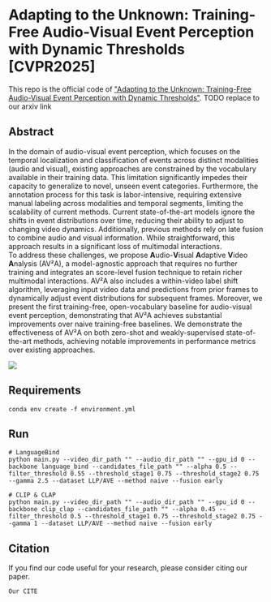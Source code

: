 # Adapting to the Unknown: Training-Free Audio-Visual Event Perception with Dynamic Thresholds [CVPR2025]
This repo is the official code of ["Adapting to the Unknown: Training-Free Audio-Visual Event Perception with Dynamic Thresholds"](https://arxiv.org/pdf/2404.03179.pdf). TODO replace to our arxiv link


## Abstract
In the domain of audio-visual event perception, which focuses on the temporal localization and classification of events across distinct modalities (audio and visual), existing approaches are constrained by the vocabulary available in their training data. This limitation significantly impedes their capacity to generalize to novel, unseen event categories. Furthermore, the annotation process for this task is labor-intensive, requiring extensive manual labeling across modalities and temporal segments, limiting the scalability of current methods. Current state-of-the-art models ignore the shifts in event distributions over time, reducing their ability to adjust to changing video dynamics. Additionally, previous methods rely on late fusion to combine audio and visual information. While straightforward, this approach results in a significant loss of multimodal interactions.  
To address these challenges, we propose **A**udio-**V**isual **A**daptive **V**ideo **A**nalysis (AV²A), a model-agnostic approach that requires no further training and integrates an score-level fusion technique to retain richer multimodal interactions. AV²A also includes a within-video label shift algorithm, leveraging input video data and predictions from prior frames to dynamically adjust event distributions for subsequent frames. Moreover, we present the first training-free, open-vocabulary baseline for audio-visual event perception, demonstrating that AV²A achieves substantial improvements over naive training-free baselines. We demonstrate the effectiveness of AV²A on both zero-shot and weakly-supervised state-of-the-art methods, achieving notable improvements in performance metrics over existing approaches. 

![](https://github.com/eitan159/zeroshot_AVE/blob/main/figs/main_figure.png)

## Requirements
````
conda env create -f environment.yml
````

## Run
````
# LanguageBind
python main.py --video_dir_path "" --audio_dir_path "" --gpu_id 0 --backbone language_bind --candidates_file_path "" --alpha 0.5 --filter_threshold 0.55 --threshold_stage1 0.75 --threshold_stage2 0.75 --gamma 2.5 --dataset LLP/AVE --method naive --fusion early

# CLIP & CLAP
python main.py --video_dir_path "" --audio_dir_path "" --gpu_id 0 --backbone clip_clap --candidates_file_path "" --alpha 0.45 --filter_threshold 0.5 --threshold_stage1 0.75 --threshold_stage2 0.75 --gamma 1 --dataset LLP/AVE --method naive --fusion early
````

## Citation
If you find our code useful for your research, please consider citing our paper.
```
Our CITE
```
